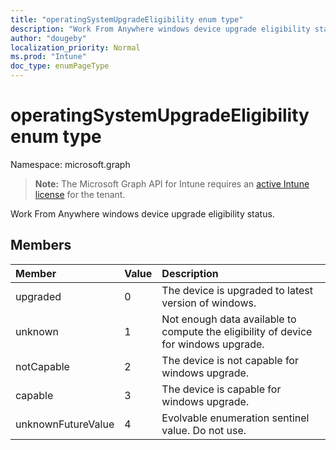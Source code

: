 ```yaml
---
title: "operatingSystemUpgradeEligibility enum type"
description: "Work From Anywhere windows device upgrade eligibility status."
author: "dougeby"
localization_priority: Normal
ms.prod: "Intune"
doc_type: enumPageType
---
```


# operatingSystemUpgradeEligibility enum type

Namespace: microsoft.graph

> **Note:** The Microsoft Graph API for Intune requires an [active Intune license](https://go.microsoft.com/fwlink/?linkid=839381) for the tenant.

Work From Anywhere windows device upgrade eligibility status.

## Members
|Member|Value|Description|
|:---|:---|:---|
|upgraded|0|The device is upgraded to latest version of windows.|
|unknown|1|Not enough data available to compute the eligibility of device for windows upgrade.|
|notCapable|2|The device is not capable for windows upgrade.|
|capable|3|The device is capable for windows upgrade.|
|unknownFutureValue|4|Evolvable enumeration sentinel value. Do not use.|




